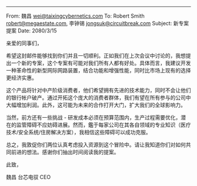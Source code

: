 
---

From: 魏昌 <wei@taixingcybernetics.com>
To: Robert Smith <robert@megaestate.com>, 李钟锡 <jongsuk@circuitbreak.com>
Subject: 新专案提案
Date: 2080/3/15

亲爱的同事们，

希望这封邮件能够找到你们并且一切顺利。正如我们在上次会议中讨论的，我想提出一个新的专案，这个专案有可能对我们所有人都有好处。具体而言，我建议开发一种革命性的新型网际网路装置，结合功能和增强性能，同时比市场上现有的选择更经济实惠。

这个产品将针对中产阶级消费者，他们希望拥有先进的技术能力，同时不会让他们的银行帐户破产。通过开拓这个庞大的消费者群体，我们有望在所有参与的公司中大幅增加利润。此外，这可能为未来的合作打开大门，扩大我们的全球影响力。

当然，前方还有一些挑战 - 研发成本必须在预算范围内，生产过程需要优化，潜在的监管障碍不应妨碍进展。然而，鑑于每家公司在其各自领域的专业知识（医疗技术/安全系统/住房解决方案），我相信这些障碍可以成功克服。

总之，我敦促你们两位认真考虑投入资源到这个冒险中。请让我知道你们对如何共同前进的想法。感谢你们抽出时间阅读我的提案。

此致，

魏昌
台芯电驭 CEO
